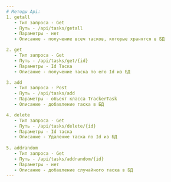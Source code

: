 ```yaml
---
# Методы Api:
1. getall
   - Тип запроса - Get
   - Путь - /api/tasks/getall
   - Параметры - нет
   - Описание - получение всеч тасков, которые хранятся в БД

2. get
   - Тип запроса - Get
   - Путь - /api/tasks/get/{id}
   - Параметры - Id Таска
   - Описание - получение таска по его Id из БД

3. add
   - Тип запроса - Post
   - Путь - /api/tasks/add
   - Параметры - объект класса TrackerTask
   - Описание - добавление таска в БД

4. delete
   - Тип запроса - Get
   - Путь - /api/tasks/delete/{id}
   - Параметры - Id таска
   - Описание - Удаление таска по Id из БД
  
5. addrandom
   - Тип запроса - Get
   - Путь - /api/tasks/addrandom/{id}
   - Параметры - нет
   - Описание - добавление случайного таска в БД
---
```

